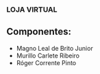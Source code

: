 ### LOJA VIRTUAL
## Componentes:
- Magno Leal de Brito Junior
- Murillo Carlete Ribeiro
- Róger Corrente Pinto
